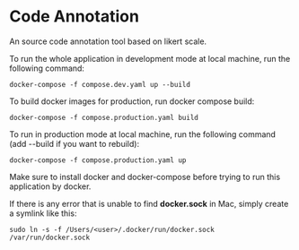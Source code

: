 # Code Annotation

An source code annotation tool based on likert scale.

To run the whole application in development mode at local machine, run the following command:
```
docker-compose -f compose.dev.yaml up --build
```

To build docker images for production, run docker compose build:
```
docker-compose -f compose.production.yaml build
```

To run in production mode at local machine, run the following command (add --build if you want to rebuild):
```
docker-compose -f compose.production.yaml up
```

Make sure to install docker and docker-compose before trying to run this application by docker.

If there is any error that is unable to find **docker.sock** in Mac, simply create a symlink like this:
```
sudo ln -s -f /Users/<user>/.docker/run/docker.sock /var/run/docker.sock
```